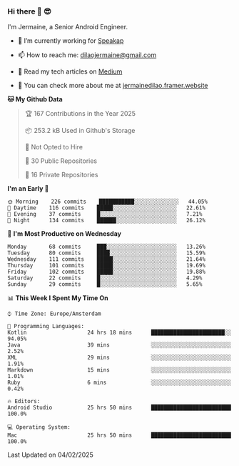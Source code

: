 ### Hi there 👋 😎
I'm Jermaine, a Senior Android Engineer.

- 🔭 I’m currently working for [Speakap](https://www.speakap.com/)

- 📫 How to reach me: dilaojermaine@gmail.com

- 📖 Read my tech articles on [Medium](https://jermainedilao.medium.com/)

- 👀 You can check more about me at [jermainedilao.framer.website](https://jermainedilao.framer.website)

<!--
**jermainedilao/jermainedilao** is a ✨ _special_ ✨ repository because its `README.md` (this file) appears on your GitHub profile.

Here are some ideas to get you started:

- 🔭 I’m currently working on ...
- 🌱 I’m currently learning ...
- 👯 I’m looking to collaborate on ...
- 🤔 I’m looking for help with ...
- 💬 Ask me about ...
- 📫 How to reach me: ...
- 😄 Pronouns: ...
- ⚡ Fun fact: ...
-->

<!--START_SECTION:waka-->
**🐱 My Github Data** 

> 🏆 167 Contributions in the Year 2025
 > 
> 📦 253.2 kB Used in Github's Storage 
 > 
> 🚫 Not Opted to Hire
 > 
> 📜 30 Public Repositories 
 > 
> 🔑 16 Private Repositories  
 > 
**I'm an Early 🐤** 

```text
🌞 Morning    226 commits    ███████████░░░░░░░░░░░░░░   44.05% 
🌆 Daytime    116 commits    █████░░░░░░░░░░░░░░░░░░░░   22.61% 
🌃 Evening    37 commits     █░░░░░░░░░░░░░░░░░░░░░░░░   7.21% 
🌙 Night      134 commits    ██████░░░░░░░░░░░░░░░░░░░   26.12%

```
📅 **I'm Most Productive on Wednesday** 

```text
Monday       68 commits     ███░░░░░░░░░░░░░░░░░░░░░░   13.26% 
Tuesday      80 commits     ████░░░░░░░░░░░░░░░░░░░░░   15.59% 
Wednesday    111 commits    █████░░░░░░░░░░░░░░░░░░░░   21.64% 
Thursday     101 commits    █████░░░░░░░░░░░░░░░░░░░░   19.69% 
Friday       102 commits    █████░░░░░░░░░░░░░░░░░░░░   19.88% 
Saturday     22 commits     █░░░░░░░░░░░░░░░░░░░░░░░░   4.29% 
Sunday       29 commits     █░░░░░░░░░░░░░░░░░░░░░░░░   5.65%

```


📊 **This Week I Spent My Time On** 

```text
⌚︎ Time Zone: Europe/Amsterdam

💬 Programming Languages: 
Kotlin                   24 hrs 18 mins      ███████████████████████░░   94.05% 
Java                     39 mins             ░░░░░░░░░░░░░░░░░░░░░░░░░   2.52% 
XML                      29 mins             ░░░░░░░░░░░░░░░░░░░░░░░░░   1.91% 
Markdown                 15 mins             ░░░░░░░░░░░░░░░░░░░░░░░░░   1.01% 
Ruby                     6 mins              ░░░░░░░░░░░░░░░░░░░░░░░░░   0.42%

🔥 Editors: 
Android Studio           25 hrs 50 mins      █████████████████████████   100.0%

💻 Operating System: 
Mac                      25 hrs 50 mins      █████████████████████████   100.0%

```


 Last Updated on 04/02/2025
<!--END_SECTION:waka-->
